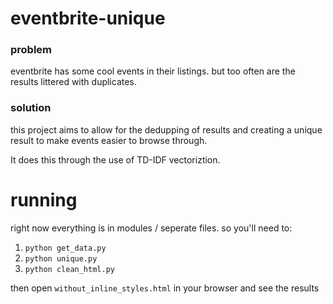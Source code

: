 # eventbrite-unique

### problem
eventbrite has some cool events in their listings. 
but too often are the results littered with duplicates. 


### solution
this project aims to allow for the dedupping of results
and creating a unique result to make events easier to 
browse through. 

It does this through the use of TD-IDF vectoriztion. 

# running
right now everything is in modules / seperate files. so you'll need to:

1. `python get_data.py`
2. `python unique.py`
3. `python clean_html.py`

then open `without_inline_styles.html` in your browser and see the results
